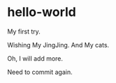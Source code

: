 # hello-world
My first try.

Wishing My JingJing.
And My cats.

Oh, I will add more.

Need to commit again.
